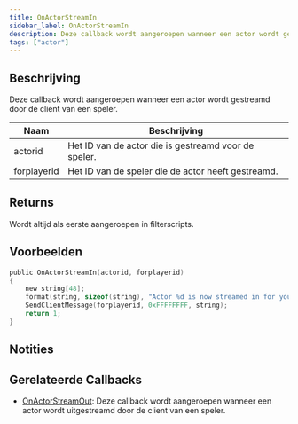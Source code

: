 ```yaml
---
title: OnActorStreamIn
sidebar_label: OnActorStreamIn
description: Deze callback wordt aangeroepen wanneer een actor wordt gestreamd door de client van een speler.
tags: ["actor"]
---
```


<VersionWarn name='callback' version='SA-MP 0.3.7' />

## Beschrijving

Deze callback wordt aangeroepen wanneer een actor wordt gestreamd door de client van een speler.

| Naam        | Beschrijving                                                   |
| ----------- | ------------------------------------------------------------- |
| actorid     | Het ID van de actor die is gestreamd voor de speler.          |
| forplayerid | Het ID van de speler die de actor heeft gestreamd.           |

## Returns

Wordt altijd als eerste aangeroepen in filterscripts.

## Voorbeelden

```c
public OnActorStreamIn(actorid, forplayerid)
{
    new string[48];
    format(string, sizeof(string), "Actor %d is now streamed in for you.", actorid);
    SendClientMessage(forplayerid, 0xFFFFFFFF, string);
    return 1;
}
```

## Notities

<TipNPCCallbacks />

## Gerelateerde Callbacks

- [OnActorStreamOut](OnActorStreamOut): Deze callback wordt aangeroepen wanneer een actor wordt uitgestreamd door de client van een speler.
